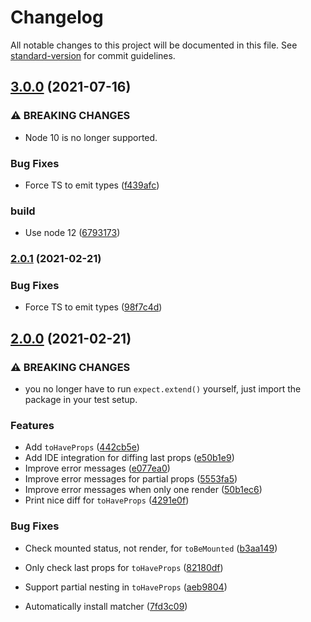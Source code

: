# Changelog

All notable changes to this project will be documented in this file. See [standard-version](https://github.com/conventional-changelog/standard-version) for commit guidelines.

## [3.0.0](https://github.com/NiGhTTraX/jest-react-mock/compare/v2.0.0...v3.0.0) (2021-07-16)


### ⚠ BREAKING CHANGES

* Node 10 is no longer supported.

### Bug Fixes

* Force TS to emit types ([f439afc](https://github.com/NiGhTTraX/jest-react-mock/commit/f439afcb9abb022bc8c65af35190c40d7c8e827f))


### build

* Use node 12 ([6793173](https://github.com/NiGhTTraX/jest-react-mock/commit/67931732fff3bf3a426ea4e1c6fefd3359b95ea4))

### [2.0.1](https://github.com/NiGhTTraX/jest-react-mock/compare/v2.0.0...v2.0.1) (2021-02-21)


### Bug Fixes

* Force TS to emit types ([98f7c4d](https://github.com/NiGhTTraX/jest-react-mock/commit/98f7c4d6dcaa93abb949282e99da533c6dd13555))

## [2.0.0](https://github.com/NiGhTTraX/jest-react-mock/compare/v1.0.0...v2.0.0) (2021-02-21)


### ⚠ BREAKING CHANGES

* you no longer have to run `expect.extend()` yourself,
just import the package in your test setup.

### Features

* Add `toHaveProps` ([442cb5e](https://github.com/NiGhTTraX/jest-react-mock/commit/442cb5e96b8775d728382437705063d03033a730))
* Add IDE integration for diffing last props ([e50b1e9](https://github.com/NiGhTTraX/jest-react-mock/commit/e50b1e904677c277ffdfa3e90d7f50e09113ad78))
* Improve error messages ([e077ea0](https://github.com/NiGhTTraX/jest-react-mock/commit/e077ea0e9039e335ba502d00133147c3102dde7b))
* Improve error messages for partial props ([5553fa5](https://github.com/NiGhTTraX/jest-react-mock/commit/5553fa5487a7bc1c39c2fa5512da4660cda9e2b8))
* Improve error messages when only one render ([50b1ec6](https://github.com/NiGhTTraX/jest-react-mock/commit/50b1ec696bbafe6fda4b6cda72735fcdd791eb58))
* Print nice diff for `toHaveProps` ([4291e0f](https://github.com/NiGhTTraX/jest-react-mock/commit/4291e0f62053da8a25285ffbe7ccda5bc3dcd5da))


### Bug Fixes

* Check mounted status, not render, for `toBeMounted` ([b3aa149](https://github.com/NiGhTTraX/jest-react-mock/commit/b3aa149cba01611f881f0ba1347b05d7fc4c1fb2))
* Only check last props for `toHaveProps` ([82180df](https://github.com/NiGhTTraX/jest-react-mock/commit/82180dfd4e06c1ed8b12084b78126cef31dc7079))
* Support partial nesting in `toHaveProps` ([aeb9804](https://github.com/NiGhTTraX/jest-react-mock/commit/aeb980452b5f3b949310684bc39e2cc663f0d4c5))


* Automatically install matcher ([7fd3c09](https://github.com/NiGhTTraX/jest-react-mock/commit/7fd3c094c2bfcd710293c33e3e3967c88c63799c))

